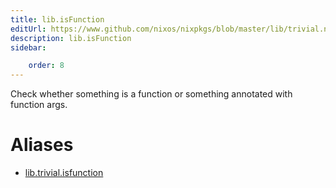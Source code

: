 ```yaml
---
title: lib.isFunction
editUrl: https://www.github.com/nixos/nixpkgs/blob/master/lib/trivial.nix#L598C16
description: lib.isFunction
sidebar:

    order: 8
---
```


Check whether something is a function or something
annotated with function args.


# Aliases

- [lib.trivial.isfunction](/nix-doc-comments/reference/lib/trivial/lib-trivial-isfunction)


